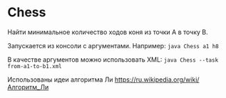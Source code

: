# Chess
Найти минимальное количество ходов коня из точки A в точку B.

Запускается из консоли с аргументами.
Например:
```java Chess a1 h8```

В качестве аргументов можно использовать XML:
```java Chess --task from-a1-to-b1.xml```

Использованы идеи алгоритма Ли https://ru.wikipedia.org/wiki/Алгоритм_Ли
